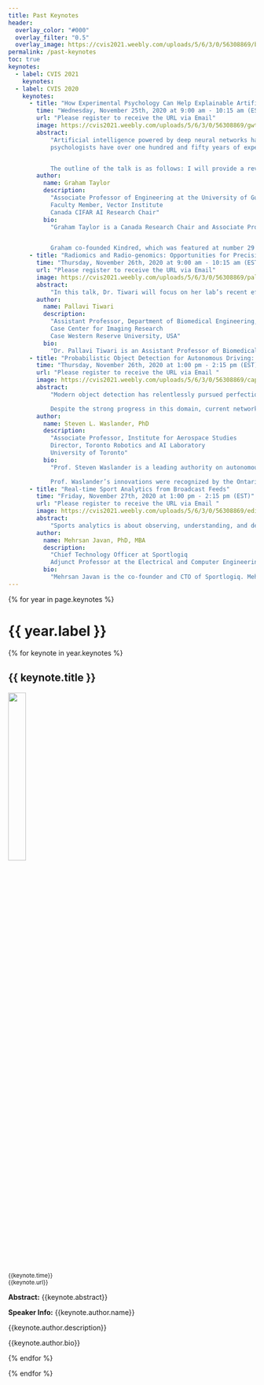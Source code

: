 ```yaml
---
title: Past Keynotes
header:
  overlay_color: "#000"
  overlay_filter: "0.5"
  overlay_image: https://cvis2021.weebly.com/uploads/5/6/3/0/56308869/background-images/236520036.jpg
permalink: /past-keynotes
toc: true
keynotes:
  - label: CVIS 2021
    keynotes:
  - label: CVIS 2020
    keynotes:
      - title: "How Experimental Psychology Can Help Explainable Artificial Intelligence"
        time: "Wednesday, November 25th, 2020 at 9:00 am - 10:15 am (EST)"
        url: "Please register to receive the URL via Email"
        image: https://cvis2021.weebly.com/uploads/5/6/3/0/56308869/gwt-bike-lores_1.jpg
        abstract: 
            "Artificial intelligence powered by deep neural networks has reached a level of complexity where it can be difficult or impossible to express how a model makes its decisions. This black-box problem is especially concerning when the model makes decisions with consequences for human well-being. In response, an emerging field called explainable artificial intelligence (XAI) aims to increase the interpretability, fairness, and transparency of machine learning. In this talk I will describe how cognitive psychologists can make contributions to XAI. The human mind is also a black box, and cognitive 
            psychologists have over one hundred and fifty years of experience modeling it through experimentation. We aim to translate the methods and rigour of cognitive psychology to the study of artificial black boxes in the service of explainability. 


            The outline of the talk is as follows: I will provide a review of XAI for non-experts, arguing that current methods possess a blind spot that can be complemented by the experimental cognitive tradition. I will then provide a framework for research in XAI, and highlight exemplary cases of experimentation within XAI inspired by psychological science. Today's XAI methods rely on access to model architecture and parameters that is not always feasible for most users, practitioners, and regulators. I will end the talk by describing a psychology-inspired technique that uses response times (RTs). RTs are observable without privileged access to the model. Moreover, dynamic inference models performing conditional computation generate variable RTs for visual learning tasks. These depend on how the hierarchy of features learned by the network are utilized in prediction. I will show how this method can cast a light on deep neural nets without opening up the black box."
        author:
          name: Graham Taylor
          description:
            "Associate Professor of Engineering at the University of Guelph
            Faculty Member, Vector Institute
            Canada CIFAR AI Research Chair"
          bio:
            "Graham Taylor is a Canada Research Chair and Associate Professor of Engineering at the University of Guelph. He directs the University of Guelph Centre for Advancing Responsible and Ethical AI and is a member of the Vector Institute for AI. He has co-organized the annual CIFAR Deep Learning Summer School, and trained more than 60 students and researchers on AI-related projects. In 2016 he was named as one of 18 inaugural CIFAR Azrieli Global Scholars. In 2018 he was honoured as one of Canada's Top 40 under 40. In 2019 he was named a Canada CIFAR AI Chair. He spent 2018-2019 as a Visiting Faculty member at Google Brain, Montreal.


            Graham co-founded Kindred, which was featured at number 29 on MIT Technology Review's 2017 list of smartest companies in the world. He is the Academic Director of NextAI, a non-profit accelerator for AI-focused entrepreneurs."
      - title: "Radiomics and Radio-genomics: Opportunities for Precision Medicine "
        time: "Thursday, November 26th, 2020 at 9:00 am - 10:15 am (EST)"
        url: "Please register to receive the URL via Email"
        image: https://cvis2021.weebly.com/uploads/5/6/3/0/56308869/pallavi-tiwari-052-highres-crop_orig.jpg
        abstract: 
            "In this talk, Dr. Tiwari will focus on her lab’s recent efforts in developing radiomic (extracting computerized sub-visual features from radiologic imaging), radiogenomic (identifying radiologic features associated with molecular phenotypes), and radiopathomic (radiologic features associated with pathologic phenotypes) techniques to capture insights into the underlying tumor biology as observed on non-invasive routine imaging. She will focus on applications of this work for predicting disease outcome, recurrence, progression and response to therapy specifically in the context of brain tumors. She will also discuss current efforts in developing new radiomic features for post-treatment evaluation and predicting response to chemo-radiation treatment. Dr. Tiwari will conclude her talk with a discussion of some of the translational aspects of her work from a clinical perspective."
        author:
          name: Pallavi Tiwari
          description:
            "Assistant Professor, Department of Biomedical Engineering, School of Medicine
            ​Case Center for Imaging Research
            Case Western Reserve University, USA"
          bio:
            "Dr. Pallavi Tiwari is an Assistant Professor of Biomedical Engineering and the director of Brain Image Computing Laboratory at Case Western Reserve University. She is also a member of the Case Comprehensive Cancer Center.   Her research interests lie in machine learning, data mining, and image analysis for personalized medicine solutions in oncology and neurological disorders. Her research has so far evolved into over 50 peer-reviewed publications, 50 peer-reviewed abstracts, and 9 patents (3 issued, 6 pending).  Dr. Tiwari has been a recipient of several scientific awards, most notably being named as one of 100 women achievers by Government of India for making a positive impact in the field of Science and Innovation.  In 2018, she was selected as one of Crain’s Business Cleveland Forty under 40.  In 2020, she was awarded the J&J Women in STEM (WiSTEM2D) scholar award in Technology. Her research is funded through the National Cancer Institute, Department of Defense, Johnson & Johnson, V Foundation Translational Award, Dana Foundation, State of Ohio, and the Case Comprehensive Cancer Center."
      - title: "Probabilistic Object Detection for Autonomous Driving: Moving Beyond Detection Accuracy"
        time: "Thursday, November 26th, 2020 at 1:00 pm - 2:15 pm (EST)"
        url: "Please register to receive the URL via Email "
        image: https://cvis2021.weebly.com/uploads/5/6/3/0/56308869/capture_orig.png
        abstract: 
            "Modern object detection has relentlessly pursued perfection on a single metric: mean average precision, with impressive gains in performance across datasets and sensor types over that last few years.   I will discuss our multiple contributions in this domain, particularly in 3D object detection with monocular, stereo and LIDAR/camera fusion.  Our work has regularly topped the Kitti Vision Benchmark, and emphasizes the value of attention focused on object shape to enhance localization and extent estimation.

            Despite the strong progress in this domain, current network outputs are primarily deterministic, providing little visibility beyond class confidence as to the probability a detection is accurate.  This makes current object detectors a black box for downstream processes such as tracking and prediction, and can lead to over confidence in low-quality detection.  To help address this challenge, I will discuss our recent work on probabilistic object detectors (PODs) on two fronts.  First, I will describe efforts to place the evaluation of PODs on a secure footing, by introducing proper scoring rules with both local and global extent that can determine whether a predictive distribution is both well calibrated and discriminative.  Then, I will discuss our work BayesOD,  a novel probabilistic object detector that exhibits strong output distribution prediction capabilities and outperforms existing PODs in terms of calibration and sharpness."
        author:
          name: Steven L. Waslander, PhD
          description:
            "Associate Professor, Institute for Aerospace Studies
            Director, Toronto Robotics and AI Laboratory
            University of Toronto"
          bio:
            "Prof. Steven Waslander is a leading authority on autonomous aerial and ground vehicles, including multirotor drones and autonomous driving vehicles. Simultaneous Localization and Mapping (SLAM) and multi-vehicle systems.  He received his B.Sc.E. in 1998 from Queen’s University, his M.S. in 2002 and his Ph.D. in 2007, both from Stanford University in Aeronautics and Astronautics, where as a graduate student he created the Stanford Testbed of Autonomous Rotorcraft for Multi-Agent Control (STARMAC), the world’s most capable outdoor multi-vehicle quadrotor platform at the time. He was a Control Systems Analyst for Pratt & Whitney Canada from 1998 to 2001. He was recruited to Waterloo from Stanford in 2008, where he founded and directs the Waterloo Autonomous Vehicle Laboratory (WAVELab), extending the state of the art in autonomous drones and autonomous driving through advances in localization and mapping, object detection and tracking, integrated planning and control methods and multi-robot coordination. In 2018, he joined the University of Toronto Institute for Aerospace Studies (UTIAS), and founded the Toronto Robotics and Artificial Intelligence Laboratory (TRAILab).

            ​Prof. Waslander’s innovations were recognized by the Ontario Centres of Excellence Mind to Market award for the best Industry/Academia collaboration (2012, with Aeryon Labs), best paper and best poster awards at the Computer and Robot Vision Conference (2018), and through two Outstanding Performance Awards, and two Distinguished Performance Awards while at the University of Waterloo.  His work on autonomous vehicles has resulted in the Autonomoose, the first autonomous vehicle created at a Canadian University to drive on public roads. His insights into autonomous driving have been featured in the Globe and Mail, Toronto Star, National Post, the Rick Mercer Report, and on national CBC Radio.  He is Associate Editor of the IEEE Transactions on Aerospace and Electronic Systems, has served as the General Chair for the International Autonomous Robot Racing Competition (IARRC 2012-15), as the program chair for the 13th and 14th Conference on Computer and Robot Vision (CRV 2016-17), and as the Competitions Chair for the International Conference on Intelligent Robots and Systems (IROS 2017)."
      - title: "Real-time Sport Analytics from Broadcast Feeds"
        time: "Friday, November 27th, 2020 at 1:00 pm - 2:15 pm (EST)"
        url: "Please register to receive the URL via Email "
        image: https://cvis2021.weebly.com/uploads/5/6/3/0/56308869/editor/mehrsan-javan.jpg?1605747243
        abstract: 
            "Sports analytics is about observing, understanding, and describing the game in an intelligent manner. In practice, this means designing a fully-automated, robust, end-to-end pipeline; from visual input, to player and group activities, to player and team evaluation, to planning. Despite major advancements in computer vision and machine learning, sports analytics is still in its infancy and relies mostly on manually collected data. This talk focuses on the use of broadcast feed for sport analytics, covers the components of a vision system for data acquisition, provides examples of how Sportlogiq captures the data from broadcast videos and finally describes the challenges of deploying vision systems at scale and what Sportlogiq has learnt by processing games from more that 20 different soccer leagues. "
        author: 
          name: Mehrsan Javan, PhD, MBA
          description:
            "Chief Technology Officer at Sportlogiq 
            Adjunct Professor at the Electrical and Computer Engineering Department, McGill University"
          bio:
            "Mehrsan Javan is the co-founder and CTO of Sportlogiq. Mehrsan holds a PhD degree in electrical engineering (McGill University, 2014) and MBA (2017) with over a decade of experience in building intelligent systems. His passion is new technologies with a particular interest in intelligent systems and their positive impacts on our daily life. He is also an adjunct faculty member at ECE department, McGill University and has published numerous research articles in the fields of computer vision, machine learning, sport analytics and holds several patents and patents pending applications. His main research interest is explainability and causal inference in artificial intelligence."
---
```


{% for year in page.keynotes %}
# {{ year.label }}
{% for keynote in year.keynotes %}
## {{ keynote.title }}
<!-- <figure class="third align-left"> -->
<img src="{{ keynote.image}}" class="align-left" style="width: calc(30% - 0.5em);"/>
<!-- </figure> -->

<sub>{{keynote.time}} <br> {{keynote.url}}</sub> 

**Abstract:** 
{{keynote.abstract}}

**Speaker Info:**
{{keynote.author.name}}

{{keynote.author.description}}

{{keynote.author.bio}}

{% endfor %}

{% endfor %}